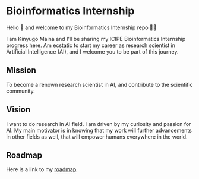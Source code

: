# Bioinformatics Internship 

Hello 👋 and welcome to my Bioinformatics Internship repo 🚀🌑

I am Kinyugo Maina and I'll be sharing my ICIPE Bioinformatics Internship progress here. Am ecstatic to start my career as research scientist in Artificial Intelligence (AI), and I welcome you to be part of this journey.

## Mission
To become a renown research scientist in AI, and contribute to the scientific community. 

## Vision
I want to do research in AI field. I am driven by my curiosity and passion for AI. My main motivator is in knowing that my work will further advancements in other fields as well, that will empower humans everywhere in the world. 

## Roadmap

Here is a link to my [roadmap](https://github.com/Kinyugo/bioinformatics-internship/blob/main/roadmap.md).
